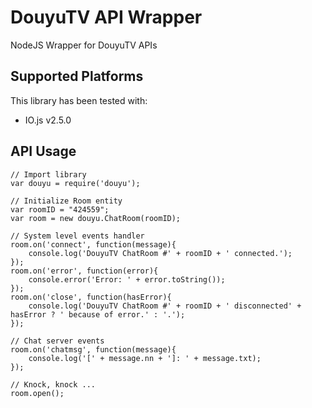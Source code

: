DouyuTV API Wrapper
===================

NodeJS Wrapper for DouyuTV APIs

Supported Platforms
-------------------

This library has been tested with:

- IO.js v2.5.0

API Usage
---------

	// Import library
	var douyu = require('douyu');

	// Initialize Room entity
	var roomID = "424559";
	var room = new douyu.ChatRoom(roomID);

	// System level events handler
	room.on('connect', function(message){
		console.log('DouyuTV ChatRoom #' + roomID + ' connected.');
	});
	room.on('error', function(error){
		console.error('Error: ' + error.toString());
	});
	room.on('close', function(hasError){
		console.log('DouyuTV ChatRoom #' + roomID + ' disconnected' + hasError ? ' because of error.' : '.');
	});

	// Chat server events
	room.on('chatmsg', function(message){
		console.log('[' + message.nn + ']: ' + message.txt);
	});

	// Knock, knock ...
	room.open();

